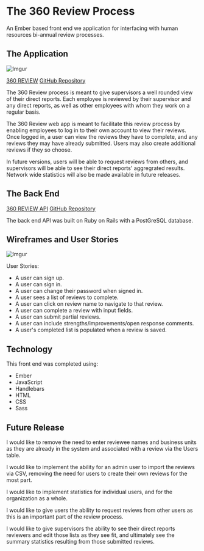 # The 360 Review Process

An Ember based front end we application for interfacing with human resources
bi-annual review processes.

## The Application

![Imgur](https://i.imgur.com/4FouJfj.png)

[360 REVIEW](https://mdcollins80.github.io/ThreeSixty-Review)
[GitHub Repository](https://github.com/mdcollins80/ThreeSixty-Review)


The 360 Review process is meant to give supervisors a well rounded view of their
direct reports.  Each employee is reviewed by their supervisor and any direct
reports, as well as other employees with whom they work on a regular basis.

The 360 Review web app is meant to facilitate this review process by enabling
employees to log in to their own account to view their reviews.  Once logged in,
a user can view the reviews they have to complete, and any reviews they may have
already submitted.  Users may also create additional reviews if they so choose.

In future versions, users will be able to request reviews from others, and
supervisors will be able to see their direct reports' aggregrated results.
Network wide statistics will also be made available in future releases.

## The Back End

[360 REVIEW API](https://frightening-citadel-39718.herokuapp.com/)
[GitHub Repository](https://github.com/mdcollins80/ThreeSixty-Review-Api)

The back end API was built on Ruby on Rails with a PostGreSQL database.

## Wireframes and User Stories

![Imgur](https://i.imgur.com/DXH2zla.jpg)

User Stories:
- A user can sign up.
- A user can sign in.
- A user can change their password when signed in.
- A user sees a list of reviews to complete.
- A user can click on review name to navigate to that review.
- A user can complete a review with input fields.
- A user can submit partial reviews.
- A user can include strengths/improvements/open response comments.
- A user's completed list is populated when a review is saved.

## Technology

This front end was completed using:
- Ember
- JavaScript
- Handlebars
- HTML
- CSS
- Sass

## Future Release

I would like to remove the need to enter reviewee names and business units as
they are already in the system and associated with a review via the Users table.

I would like to implement the ability for an admin user to import the
reviews via CSV, removing the need for users to create their own reviews for
the most part.

I would like to implement statistics for individual users, and for the organization
as a whole.

I would like to give users the ability to request reviews from other users as
this is an important part of the review process.

I would like to give supervisors the ability to see their direct reports reviewers
and edit those lists as they see fit, and ultimately see the summary statistics
resulting from those submitted reviews.
